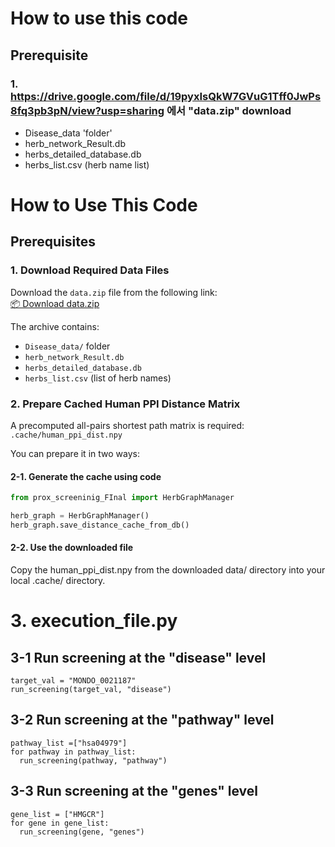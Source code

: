 # How to use this code

## Prerequisite

### 1. https://drive.google.com/file/d/19pyxIsQkW7GVuG1Tff0JwPs8fq3pb3pN/view?usp=sharing 에서 "data.zip" download
 - Disease_data 'folder'
 - herb_network_Result.db
 - herbs_detailed_database.db
 - herbs_list.csv (herb name list)

# How to Use This Code

## Prerequisites

### 1. Download Required Data Files
Download the `data.zip` file from the following link:  
[📦 Download data.zip](https://drive.google.com/file/d/19pyxIsQkW7GVuG1Tff0JwPs8fq3pb3pN/view?usp=sharing)

The archive contains:
- `Disease_data/` folder
- `herb_network_Result.db`
- `herbs_detailed_database.db`
- `herbs_list.csv` (list of herb names)

### 2. Prepare Cached Human PPI Distance Matrix
A precomputed all-pairs shortest path matrix is required:  
`.cache/human_ppi_dist.npy`

You can prepare it in two ways:

#### 2-1. Generate the cache using code

```python
from prox_screeninig_FInal import HerbGraphManager

herb_graph = HerbGraphManager()
herb_graph.save_distance_cache_from_db()
```

#### 2-2. Use the downloaded file

Copy the human_ppi_dist.npy from the downloaded data/ directory into your local .cache/ directory.

# 3. execution_file.py 
  ## 3-1 Run screening at the "disease" level
    target_val = "MONDO_0021187"
    run_screening(target_val, "disease")

  ## 3-2 Run screening at the "pathway" level
    pathway_list =["hsa04979"]
    for pathway in pathway_list:
      run_screening(pathway, "pathway")

  ## 3-3 Run screening at the "genes" level
    gene_list = ["HMGCR"]
    for gene in gene_list:
      run_screening(gene, "genes")
